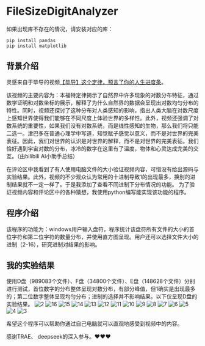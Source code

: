# FileSizeDigitAnalyzer


如果出现库不存在的情况，请安装对应的库：
```
pip install pandas
pip install matplotlib
```
## 背景介绍
灵感来自于毕导的视频[【毕导】这个定律，预言了你的人生进度条](https://www.bilibili.com/video/BV1VrVSz1Eme)。

该视频的主要内容为：本福特定律揭示了自然界中许多现象的对数分布特征，通过数学证明和对数坐标的展示，解释了为什么自然界的数据会呈现出对数均匀分布的特性。同时，视频还探讨了这种分布对人类感知的影响，指出人类大脑在对数尺度上感知世界使得我们能够在不同尺度上体验世界的多样性。此外，视频还强调了对数系统的重要性，如果我们没有对数系统，而是线性感知的生物，那么我们将只能二选一。津巴多在普通心理学中写道，知觉赋子感觉以意义，而不是对世界的完美表征。因此，我们对世界的认识是对世界的解释，而不是对世界的完美表征。我们恰好遇到宇宙对数的分布，冰冷的数字在这里有了温度，物体和心灵达成完美的交互。（由bilibili AI小助手总结）

在评论区中我看到了有人使用电脑文件的大小验证视频内容，可惜没有给出源码与实验结果。此外，视频的不少观众认为常用的十进制导致1的出现最多，换别的进制结果就不一定一样了。于是我添加了查看不同进制下分布情况的功能。
为了验证视频内容和评论区中的各种猜想，我使用python编写能实现该功能的程序。

## 程序介绍
该程序的功能为：windows用户输入盘符，程序统计该盘符所有文件的大小的首位字符和第二位字符的数量分布，并使用直方图呈现。用户还可以选择文件大小的进制（2-16），研究进制对结果的影响。

## **我的实验结果**
使用D盘（989083个文件）、F盘（34800个文件）、E盘（148628个文件）分别进行测试，首位数字的分布整体呈现对数分布，有部分峰值，但1确实是出现最多的；第二位数字整体呈现均匀分布；进制的选择并不影响结果。以下仅呈现D盘的实验结果。
![2](https://github.com/user-attachments/assets/326d1029-082d-4d8d-bd43-d05a55504afe)
![16](https://github.com/user-attachments/assets/10a3b83e-c3d2-4d01-9822-d9a0087c297e)
![15](https://github.com/user-attachments/assets/99bd335f-bbaa-42f9-bd6f-130f6304e89d)
![14](https://github.com/user-attachments/assets/aedac734-56ab-4b9b-b04b-59dee6e54b36)
![13](https://github.com/user-attachments/assets/fff0ffce-7be4-49d7-96ad-ad16f3d37c50)
![12](https://github.com/user-attachments/assets/8a53bff8-e5e8-4309-b5d0-53096b748e5e)
![11](https://github.com/user-attachments/assets/37b9f682-a2cd-4152-83cb-24ff80013874)
![10](https://github.com/user-attachments/assets/ba6e839c-953a-461c-ad10-0e8401dde4d9)
![9](https://github.com/user-attachments/assets/07bbbab4-669c-4c5b-b679-9097bb16be2f)
![8](https://github.com/user-attachments/assets/cb8c0121-48b2-49bb-83cd-e9ed3ce37980)
![7](https://github.com/user-attachments/assets/b25775fb-4145-4a6a-9632-051cfd53e1db)
![6](https://github.com/user-attachments/assets/b07f8b50-4c5e-4548-9f42-0cc61b30de3b)
![5](https://github.com/user-attachments/assets/c6942907-df7d-48af-a15b-9e0a830d0c73)
![4](https://github.com/user-attachments/assets/2a384d44-4838-4c03-a0ed-ed88a4dc4131)
![3](https://github.com/user-attachments/assets/c1179d07-848b-45c2-ac39-67636d4477c3)

希望这个程序可以帮助你通过自己电脑就可以直观地感受到视频中的内容。

感谢TRAE、 deepseek的深入参与。❤❤❤
